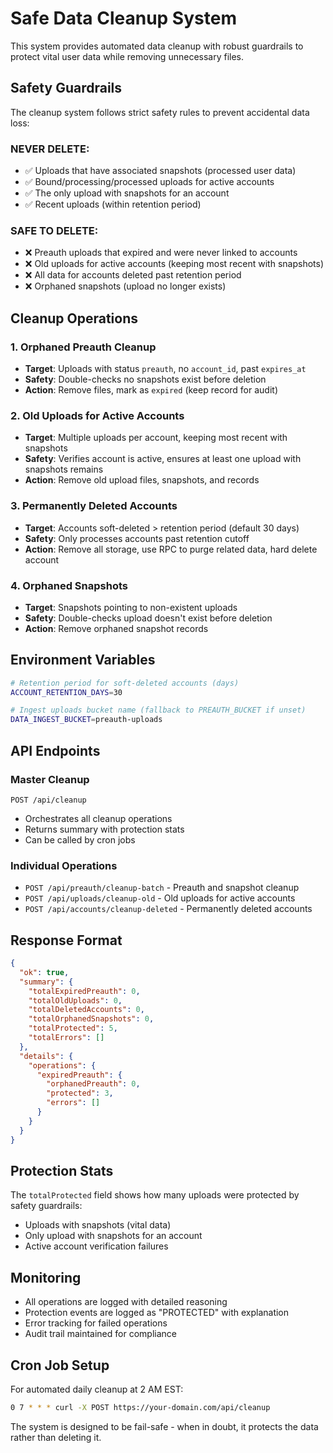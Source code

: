 # Safe Data Cleanup System

This system provides automated data cleanup with robust guardrails to protect vital user data while removing unnecessary files.

## Safety Guardrails

The cleanup system follows strict safety rules to prevent accidental data loss:

### NEVER DELETE:
- ✅ Uploads that have associated snapshots (processed user data)
- ✅ Bound/processing/processed uploads for active accounts
- ✅ The only upload with snapshots for an account
- ✅ Recent uploads (within retention period)

### SAFE TO DELETE:
- ❌ Preauth uploads that expired and were never linked to accounts
- ❌ Old uploads for active accounts (keeping most recent with snapshots)
- ❌ All data for accounts deleted past retention period
- ❌ Orphaned snapshots (upload no longer exists)

## Cleanup Operations

### 1. Orphaned Preauth Cleanup
- **Target**: Uploads with status `preauth`, no `account_id`, past `expires_at`
- **Safety**: Double-checks no snapshots exist before deletion
- **Action**: Remove files, mark as `expired` (keep record for audit)

### 2. Old Uploads for Active Accounts
- **Target**: Multiple uploads per account, keeping most recent with snapshots
- **Safety**: Verifies account is active, ensures at least one upload with snapshots remains
- **Action**: Remove old upload files, snapshots, and records

### 3. Permanently Deleted Accounts
- **Target**: Accounts soft-deleted > retention period (default 30 days)
- **Safety**: Only processes accounts past retention cutoff
- **Action**: Remove all storage, use RPC to purge related data, hard delete account

### 4. Orphaned Snapshots
- **Target**: Snapshots pointing to non-existent uploads
- **Safety**: Double-checks upload doesn't exist before deletion
- **Action**: Remove orphaned snapshot records

## Environment Variables

```bash
# Retention period for soft-deleted accounts (days)
ACCOUNT_RETENTION_DAYS=30

# Ingest uploads bucket name (fallback to PREAUTH_BUCKET if unset)
DATA_INGEST_BUCKET=preauth-uploads
```

## API Endpoints

### Master Cleanup
`POST /api/cleanup`
- Orchestrates all cleanup operations
- Returns summary with protection stats
- Can be called by cron jobs

### Individual Operations
- `POST /api/preauth/cleanup-batch` - Preauth and snapshot cleanup
- `POST /api/uploads/cleanup-old` - Old uploads for active accounts  
- `POST /api/accounts/cleanup-deleted` - Permanently deleted accounts

## Response Format

```json
{
  "ok": true,
  "summary": {
    "totalExpiredPreauth": 0,
    "totalOldUploads": 0, 
    "totalDeletedAccounts": 0,
    "totalOrphanedSnapshots": 0,
    "totalProtected": 5,
    "totalErrors": []
  },
  "details": {
    "operations": {
      "expiredPreauth": {
        "orphanedPreauth": 0,
        "protected": 3,
        "errors": []
      }
    }
  }
}
```

## Protection Stats

The `totalProtected` field shows how many uploads were protected by safety guardrails:
- Uploads with snapshots (vital data)
- Only upload with snapshots for an account
- Active account verification failures

## Monitoring

- All operations are logged with detailed reasoning
- Protection events are logged as "PROTECTED" with explanation
- Error tracking for failed operations
- Audit trail maintained for compliance

## Cron Job Setup

For automated daily cleanup at 2 AM EST:
```bash
0 7 * * * curl -X POST https://your-domain.com/api/cleanup
```

The system is designed to be fail-safe - when in doubt, it protects the data rather than deleting it.
